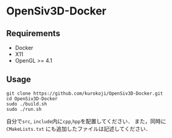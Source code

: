 # OpenSiv3D-Docker

## Requirements

- Docker
- X11
- OpenGL >= 4.1

## Usage

```
git clone https://github.com/kurokoji/OpenSiv3D-Docker.git
cd OpenSiv3D-Docker
sudo ./build.sh
sudo ./run.sh
```

自分で`src`, `include`内に`cpp`,`hpp`を配置してください．
また，同時に`CMakeLists.txt` にも追加したファイルは記述してください．
